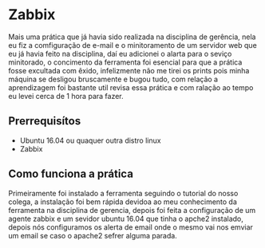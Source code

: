 <h1>Zabbix</h1>

Mais uma prática que já havia sido realizada na disciplina de gerência, nela eu fiz a comfiguração de e-mail
e o minitoramento de um servidor web que eu já havia feito na disciplina, daí eu adicionei o alarta para o seviço minitorado, o
concimento da ferramenta foi esencial para que a prática fosse excultada com êxido, infelizmente não me tirei os prints pois minha 
máquina se desligou bruscamente e bugou tudo, com relação a aprendizagem foi bastante util revisa essa prática e com ralação ao
tempo eu levei cerca de 1 hora para fazer.

## Prerrequisítos

<ul>

   <li>Ubuntu 16.04 ou quaquer outra distro linux</li>
   <li>Zabbix</li>

</ul>

## Como funciona a prática

Primeiramente foi instalado a ferramenta seguindo o tutorial do nosso colega, a instalação foi bem rápida devidoa ao meu conhecimento da
ferramenta na disciplina de gerencia, depois foi feita a configuração de um agente zabbix e um sevidor ubuntu 16.04 que tinha o apche2 
instalado, depois nós configuramos os alerta de email onde o mesmo vai nos emviar um email se caso o apache2 sefrer alguma parada.
